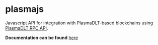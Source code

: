 

# plasmajs

Javascript API for integration with PlasmaDLT-based blockchains using [PlasmaDLT RPC API](https://developer.plasmapay.com/chain.html).

**Documentation can be found** [here](http://github.com/plasmadlt/plasmajs)
